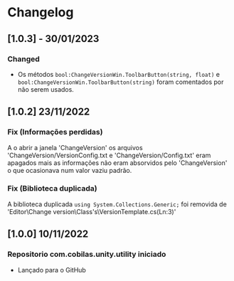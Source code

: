 # Changelog
## [1.0.3] - 30/01/2023
### Changed
- Os métodos `bool:ChangeVersionWin.ToolbarButton(string, float)` e `bool:ChangeVersionWin.ToolbarButton(string)` foram comentados por não serem usados.

## [1.0.2] 23/11/2022
### Fix (Informações perdidas)
A o abrir a janela 'ChangeVersion' os arquivos 'ChangeVersion/VersionConfig.txt e 'ChangeVersion/Config.txt' 
eram apagados mais as informações não eram absorvidos pelo 'ChangeVersion' o que ocasionava num valor vaziu
padrão.
### Fix (Biblioteca duplicada)
A biblioteca duplicada `using System.Collections.Generic;` foi removida de
'Editor\Change version\Class's\VersionTemplate.cs(Ln:3)'
## [1.0.0] 10/11/2022
### Repositorio com.cobilas.unity.utility iniciado
- Lançado para o GitHub